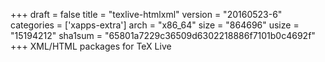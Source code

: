 +++
draft = false
title = "texlive-htmlxml"
version = "20160523-6"
categories = ['xapps-extra']
arch = "x86_64"
size = "864696"
usize = "15194212"
sha1sum = "65801a7229c36509d6302218886f7101b0c4692f"
+++
XML/HTML packages for TeX Live